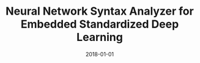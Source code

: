 ---
title: "Neural Network Syntax Analyzer for Embedded Standardized Deep Learning"
collection: publications
permalink: /publication/2018-01-01-Neural-Network-Syntax-Analyzer-for-Embedded-Standardized-Deep-Learning
date: 2018-01-01
venue: 'In the proceedings of Proceedings of the 2nd International Workshop on Embedded and Mobile Deep Learning, EMDL@MobiSys 2018, Munich, Germany, June 15, 2018'
paperurl: 'https://doi.org/10.1145/3212725.3212727'
citation: ' Myungjae Shin,  Joongheon Kim,  David Mohaisen,  Jaebok Park,  KyungHee Lee, &quot;Neural Network Syntax Analyzer for Embedded Standardized Deep Learning.&quot; In the proceedings of Proceedings of the 2nd International Workshop on Embedded and Mobile Deep Learning, EMDL@MobiSys 2018, Munich, Germany, 2018.'
---